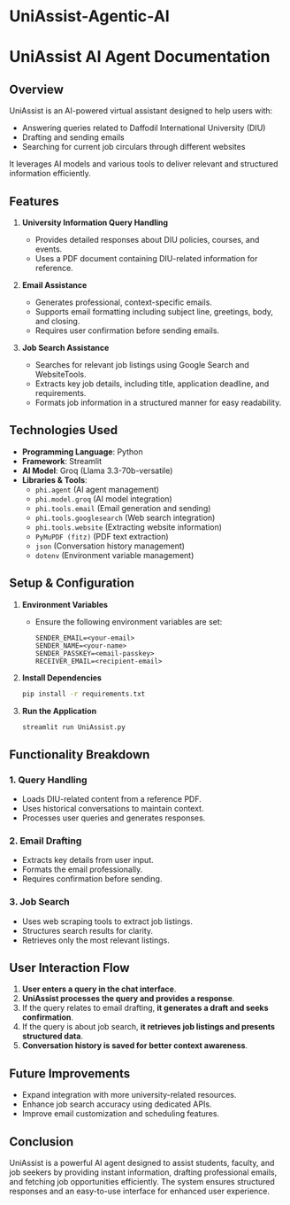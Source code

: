 # UniAssist-Agentic-AI

# UniAssist  AI Agent Documentation

## Overview
UniAssist is an AI-powered virtual assistant designed to help users with:
- Answering queries related to Daffodil International University (DIU)
- Drafting and sending emails
- Searching for current job circulars through different websites

It leverages AI models and various tools to deliver relevant and structured information efficiently.

## Features
1. **University Information Query Handling**
   - Provides detailed responses about DIU policies, courses, and events.
   - Uses a PDF document containing DIU-related information for reference.
   
2. **Email Assistance**
   - Generates professional, context-specific emails.
   - Supports email formatting including subject line, greetings, body, and closing.
   - Requires user confirmation before sending emails.
   
3. **Job Search Assistance**
   - Searches for relevant job listings using Google Search and WebsiteTools.
   - Extracts key job details, including title, application deadline, and requirements.
   - Formats job information in a structured manner for easy readability.

## Technologies Used
- **Programming Language**: Python
- **Framework**: Streamlit
- **AI Model**: Groq (Llama 3.3-70b-versatile)
- **Libraries & Tools**:
  - `phi.agent` (AI agent management)
  - `phi.model.groq` (AI model integration)
  - `phi.tools.email` (Email generation and sending)
  - `phi.tools.googlesearch` (Web search integration)
  - `phi.tools.website` (Extracting website information)
  - `PyMuPDF (fitz)` (PDF text extraction)
  - `json` (Conversation history management)
  - `dotenv` (Environment variable management)

## Setup & Configuration
1. **Environment Variables**
   - Ensure the following environment variables are set:
     ```
     SENDER_EMAIL=<your-email>
     SENDER_NAME=<your-name>
     SENDER_PASSKEY=<email-passkey>
     RECEIVER_EMAIL=<recipient-email>
     ```

2. **Install Dependencies**
   ```sh
   pip install -r requirements.txt
   ```

3. **Run the Application**
   ```sh
   streamlit run UniAssist.py
   ```

## Functionality Breakdown
### 1. Query Handling
- Loads DIU-related content from a reference PDF.
- Uses historical conversations to maintain context.
- Processes user queries and generates responses.

### 2. Email Drafting
- Extracts key details from user input.
- Formats the email professionally.
- Requires confirmation before sending.

### 3. Job Search
- Uses web scraping tools to extract job listings.
- Structures search results for clarity.
- Retrieves only the most relevant listings.

## User Interaction Flow
1. **User enters a query in the chat interface**.
2. **UniAssist processes the query and provides a response**.
3. If the query relates to email drafting, **it generates a draft and seeks confirmation**.
4. If the query is about job search, **it retrieves job listings and presents structured data**.
5. **Conversation history is saved for better context awareness**.

## Future Improvements
- Expand integration with more university-related resources.
- Enhance job search accuracy using dedicated APIs.
- Improve email customization and scheduling features.

## Conclusion
UniAssist is a powerful AI agent designed to assist students, faculty, and job seekers by providing instant information, drafting professional emails, and fetching job opportunities efficiently. The system ensures structured responses and an easy-to-use interface for enhanced user experience.

